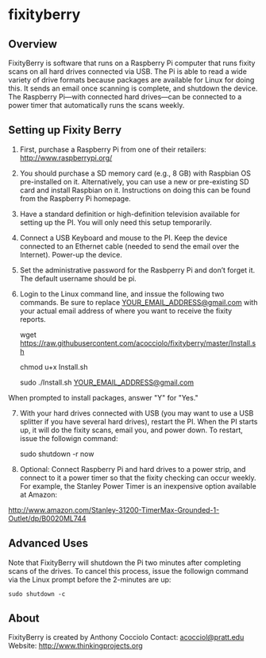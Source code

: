 fixityberry
===========


Overview
--------

FixityBerry is software that runs on a Raspberry Pi computer that runs fixity scans on all hard drives connected via USB.  The Pi is able to read a wide variety of drive formats because packages are available for Linux for doing this.  It sends an email once scanning is complete, and shutdown the device.  The Raspberry Pi—with connected hard drives—can be connected to a power timer that automatically runs the scans weekly.

Setting up Fixity Berry
-----------------------

1) First, purchase a Raspberry Pi from one of their retailers: http://www.raspberrypi.org/  

2) You should purchase a SD memory card (e.g., 8 GB) with Raspbian OS pre-installed on it.  Alternatively, you can use a new or pre-existing SD card and install Raspbian on it.  Instructions on doing this can be found from the Raspberry Pi homepage. 

3) Have a standard definition or high-definition television available for setting up the PI.  You will only need this setup temporarily.  

4) Connect a USB Keyboard and mouse to the PI.  Keep the device connected to an Ethernet cable (needed to send the email over the Internet).  Power-up the device.

5) Set the administrative password for the Rasbperry Pi and don’t forget it.  The default username should be pi.

6) Login to the Linux command line, and inssue the following two commands.  Be sure to replace YOUR_EMAIL_ADDRESS@gmail.com with your actual email address of where you want to receive the fixity reports.

    wget https://raw.githubusercontent.com/acocciolo/fixityberry/master/Install.sh
    
    chmod u+x Install.sh

    sudo ./Install.sh YOUR_EMAIL_ADDRESS@gmail.com
    
When prompted to install packages, answer "Y" for "Yes."
    
7) With your hard drives connected with USB (you may want to use a USB splitter if you have several hard drives), restart the PI.  When the PI starts up, it will do the fixity scans, email you, and power down.  To restart, issue the followign command:

    sudo shutdown -r now

8) Optional: Connect Raspberry Pi and hard drives to a power strip, and connect to it a power timer so that the fixity checking can occur weekly.  For example, the Stanley Power Timer is an inexpensive option available at Amazon: 

http://www.amazon.com/Stanley-31200-TimerMax-Grounded-1-Outlet/dp/B0020ML744


Advanced Uses
-------------

Note that FixityBerry will shutdown the Pi two minutes after completing scans of the drives.  To cancel this process, issue the followign command via the Linux prompt before the 2-minutes are up:

    sudo shutdown -c 
    
About
-----
FixityBerry is created by Anthony Cocciolo 
Contact: acocciol@pratt.edu 
Website: http://www.thinkingprojects.org
